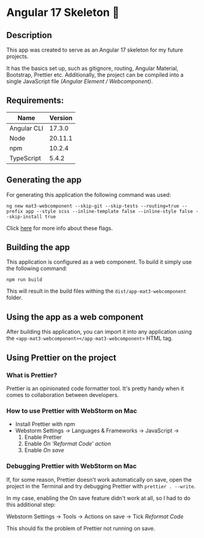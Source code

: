 # Angular 17 Skeleton 👻

## Description

This app was created to serve as an Angular 17 skeleton for my future projects.

It has the basics set up, such as gitignore, routing, Angular Material, Bootstrap, Prettier etc.
Additionally, the project can be compiled into a single JavaScript file _(Angular Element / Webcomponent)_.


## Requirements:

| Name        | Version |
| ----------- |---------|
| Angular CLI | 17.3.0  |
| Node        | 20.11.1 |
| npm         | 10.2.4  |
| TypeScript  | 5.4.2   |

## Generating the app

For generating this application the following command was used:
```shell
ng new mat3-webcomponent --skip-git --skip-tests --routing=true --prefix app --style scss --inline-template false --inline-style false --skip-install true
```
Click [here](https://angular.io/cli/new) for more info about these flags.

## Building the app

This application is configured as a web component. To build it simply use the following command:
```shell
npm run build
```

This will result in the build files withing the `dist/app-mat3-webcomponent` folder.

## Using the app as a web component

After building this application, you can import it into any application using the
`<app-mat3-webcomponent></app-mat3-webcomponent>` HTML tag.

## Using Prettier on the project


### What is Prettier?

Prettier is an opinionated code formatter tool. It's pretty handy when it comes to
collaboration between developers.

### How to use Prettier with WebStorm on Mac

* Install Prettier with npm
* Webstorm Settings → Languages & Frameworks → JavaScript →
  1. Enable Prettier
  2. Enable _On 'Reformat Code' action_
  3. Enable _On save_

### Debugging Prettier with WebStorm on Mac

If, for some reason, Prettier doesn't work automatically on save, open the project in the Terminal and
try debugging Prettier with `prettier . --write`.

In my case, enabling the On save feature didn't work at all,
so I had to do this additional step:

Webstorm Settings → Tools → Actions on save → Tick _Reformat Code_

This should fix the problem of Prettier not running on save.
